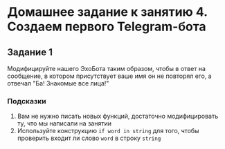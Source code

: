 # Домашнее задание к занятию 4. Создаем первого Telegram-бота

## Задание 1
Модифицируйте нашего ЭхоБота таким образом, чтобы в ответ на сообщение, в котором присутствует ваше имя он не повторял его, а отвечал "Ба! Знакомые все лица!"

### Подсказки
1. Вам не нужно писать новых функций, достаточно модифицировать ту, что мы написали на занятии
2. Используйте конструкцию `if word in string` для того, чтобы проверить входит ли слово `word` в строку `string`
